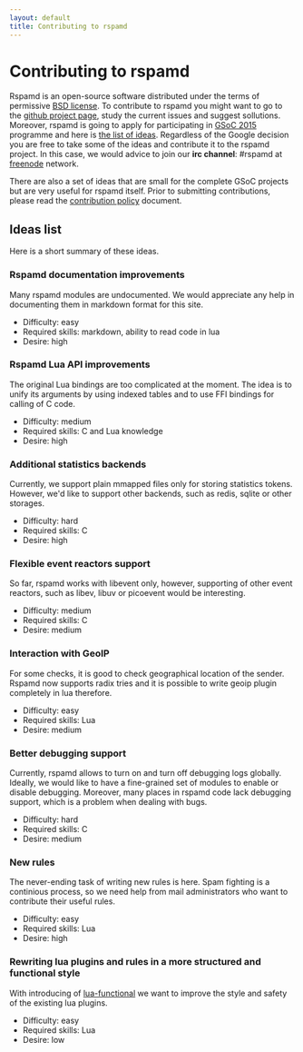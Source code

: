 ```yaml
---
layout: default
title: Contributing to rspamd
---
```


# Contributing to rspamd

Rspamd is an open-source software distributed under the terms of permissive [BSD license](license.txt). To contribute to rspamd you might want to go to the [github project page](https://github.com/vstakhov/rspamd), study the current issues and suggest sollutions.
Moreover, rspamd is going to apply for participating in [GSoC 2015](https://www.google-melange.com/gsoc/homepage/google/gsoc2015) programme and here is [the list of ideas](ideas.html). Regardless of the Google decision you are free to take some of the ideas and contribute it to the rspamd project. In this case, we would advice to join our **irc channel**: #rspamd at [freenode](http://freenode.net) network.

There are also a set of ideas that are small for the complete GSoC projects but are very useful for rspamd itself. Prior to submitting contributions, please read the [contribution policy](https://github.com/vstakhov/rspamd/blob/master/CONTRIBUTIONS.md) document.


## Ideas list

Here is a short summary of these ideas.

### Rspamd documentation improvements

Many rspamd modules are undocumented. We would appreciate any help in documenting them in markdown format for this site.

* Difficulty: easy
* Required skills: markdown, ability to read code in lua
* Desire: high

### Rspamd Lua API improvements

The original Lua bindings are too complicated at the moment. The idea is to unify its arguments by using indexed tables and to use FFI bindings for calling of C code.

* Difficulty: medium
* Required skills: C and Lua knowledge
* Desire: high

### Additional statistics backends

Currently, we support plain mmapped files only for storing statistics tokens. However, we'd like to support other backends, such as redis, sqlite or other storages.

* Difficulty: hard
* Required skills: C
* Desire: high

### Flexible event reactors support

So far, rspamd works with libevent only, however, supporting of other event reactors, such as libev, libuv or picoevent would be interesting.

* Difficulty: medium
* Required skills: C
* Desire: medium

### Interaction with GeoIP

For some checks, it is good to check geographical location of the sender. Rspamd now supports radix tries and it is possible to write geoip plugin completely in lua therefore.

* Difficulty: easy
* Required skills: Lua
* Desire: medium

### Better debugging support

Currently, rspamd allows to turn on and turn off debugging logs globally. Ideally, we would like to have a fine-grained set of modules to enable or disable debugging. Moreover, many places in rspamd code lack debugging support, which is a problem when dealing with bugs.

* Difficulty: hard
* Required skills: C
* Desire: medium

### New rules

The never-ending task of writing new rules is here. Spam fighting is a continious process, so we need help from mail administrators who want to contribute their useful rules.

* Difficulty: easy
* Required skills: Lua
* Desire: high

### Rewriting lua plugins and rules in a more structured and functional style

With introducing of [lua-functional](https://github.com/rtsisyk/luafun) we want to improve the style and safety of the existing lua plugins.

* Difficulty: easy
* Required skills: Lua
* Desire: low
